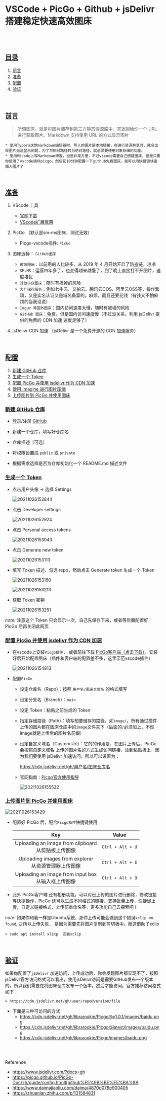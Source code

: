 # VSCode + PicGo + Github + jsDelivr 搭建稳定快速高效图床

</br></br>

## [目录](#目录)

1. [前言](#前言)
1. [准备](#准备)
1. [配置](#配置)
1. [验证](#验证)

</br>

## [前言](#目录)

> 所谓图床，就是将图片储存到第三方静态资源库中，其返回给你一个 URL 进行获取图片。Markdown 支持使用 URL 的方式显示图片

    * 使用Typora这款markdown编辑器时，导入的图片是本地链接，在进行资源共享时，就会出现图片无法显示问题，为了将相对路径转为绝对路径，就必须要使用对象存储的功能。
    * 使用VScode上写Markdown博客，也是非常方便，不过vscode需要自己搭建图床，但是只要你使用了vscode插件picgo，然后花10分钟配置一下github免费图床，就可以用快捷键快速插入图片了

</br>

## [准备](#目录)

1. VScode 工具
    * [官网下载](https://code.visualstudio.com/Download "https://code.visualstudio.com/Download")
    * [VScode扩展官网](https://marketplace.visualstudio.com/VSCode "https://marketplace.visualstudio.com/VSCode")

2. PicGo （默认是sm-ms图床，测试无效）
    * Picgo-vscode插件: `PicGo`

3. 图床选择： `GitHub图床`
    * `微博图床`：以前用的人比较多，从 2019 年 4 月开始开启了防盗链，凉凉
    * `SM.MS`：运营四年多了，也变得越来越慢了，到了晚上直接打不开图片，速度堪忧
    * `其他小众图床`：随时有挂掉的风险
    * `大厂储存服务`：例如七牛云、又拍云、腾讯云COS、阿里云OSS等，操作繁琐，又是实名认证又是域名备案的，麻烦，而且还要花钱（有钱又不怕麻烦的当我没说）
    * `Imgur 等国外图床`：国内访问速度太慢，随时有被墙的风险
    * `GitHub 图床`：免费，但是国内访问速度慢（不过没关系，利用 jsDelivr 提供的免费的 CDN 加速 速度足够了）

4. jsDelivr CDN 加速 （jsDelivr 是一个免费开源的 CDN 加速服务）

</br>

## [配置](#目录)

1. [新建 GitHub 仓库](#新建-github-仓库)
1. [生成一个 Token](#生成一个-token)
1. [配置 PicGo 并使用 jsdelivr 作为 CDN 加速](#配置-picgo-并使用-jsdelivr-作为-cdn-加速)
1. [使用 Imagine 进行图片压缩](#使用-imagine-进行图片压缩)
1. [上传图片到 PicGo 并使用图床](#上传图片到-picgo-并使用图床)

### [新建 GitHub 仓库](#配置)

* 登录/注册 [GitHub](https://github.com "https://github.com")

* 新建一个仓库，填写好仓库名

* 仓库描述（可选）

* 将权限设置成 `public` 或 `private`

* 根据需求选择是否为仓库初始化一个 README.md 描述文件

### [生成一个 Token](#配置)

* 点击用户头像 -> 选择 Settings

    ![20211026152844](https://cdn.jsdelivr.net/gh/librarookie/Picgo/images/20211026152844.png)

* 点击 Developer settings

    ![20211026152924](https://cdn.jsdelivr.net/gh/librarookie/Picgo/images/20211026152924.png)

* 点击 Personal access tokens

    ![20211026153043](https://cdn.jsdelivr.net/gh/librarookie/Picgo/images/20211026153043.png)

* 点击 Generate new token

    ![20211026153113](https://cdn.jsdelivr.net/gh/librarookie/Picgo/images/20211026153113.png)

* 填写 Token 描述，勾选 repo，然后点击 Generate token 生成一个 Token

    ![20211026153150](https://cdn.jsdelivr.net/gh/librarookie/Picgo/images/20211026153150.png)

    ![20211026153213](https://cdn.jsdelivr.net/gh/librarookie/Picgo/images/20211026153213.png)

* 获取 Token 密钥

    ![20211026153251](https://cdn.jsdelivr.net/gh/librarookie/Picgo/images/20211026153251.png)

*note:* 注意这个 Token 只会显示一次，自己先保存下来，或者等后面配置好 PicGo 后再关闭此网页

### [配置 PicGo 并使用 jsdelivr 作为 CDN 加速](#配置)

* 在vscode上安装`Picgo插件`， 或者前往下载 [PicGo客户端（点击下载）](https://github.com/Molunerfinn/PicGo "https://github.com/Molunerfinn/PicGo")，安装好后开始配置图床（插件和客户端的配置差不多，这里示范vscode插件）

    ![20211026154813](https://cdn.jsdelivr.net/gh/librarookie/Picgo/images/20211026154813.png)
* 配置`PicGo`

  * 设定仓库名（Repo）：按照 `用户名/图床仓库名` 的格式填写

  * 设定分支名（Branch）：`main`

  * 设定 Token：粘贴之前生成的 Token

  * 指定存储路径（Path）：填写想要储存的路径，如`image/`，所有通过插件上传的图片都在图床仓库中的`image`文件夹下（后面的`/`必须加上，不然image就是上传后的图片名前缀）

  * 设定自定义域名（Custom Url）：它的的作用是，在图片上传后，PicGo 会按照自定义域名 上传的图片名的方式生成访问链接，放到粘贴板上，因为我们要使用 jsDelivr 加速访问，所以可以设置为：

    <https://cdn.jsdelivr.net/gh/用户名/图床仓库名>

  * 官网指南：[Picgo官方使用指导](https://picgo.github.io/PicGo-Doc/zh/guide/config.html#github%E5%9B%BE%E5%BA%8A "Github图床配置手册")

    ![20211026155522](https://cdn.jsdelivr.net/gh/librarookie/Picgo/images/20211026155522.png)

### [上传图片到 PicGo 并使用图床](#配置)

![20211026163429](https://cdn.jsdelivr.net/gh/librarookie/Picgo/images/20211026163429.png)

* 配置好 PicGo 后，配合`Picgo插件`快捷键使用

    | Key | Value |
    | :--: | :--: |
    |Uploading an image from clipboard </br> 从剪贴板上传图像|`Ctrl + Alt + U`|
    |Uploading images from explorer </br> 从资源管理器上传图像|`Ctrl + Alt + E`|
    |Uploading an image from input box </br> 从输入框上传图像|`Ctrl + Alt + O`|

* 此外 PicGo客户端 还有相册功能，可以对已上传的图片进行删除，修改链接等快捷操作，PicGo 还可以生成不同格式的链接、支持批量上传、快捷键上传、自定义链接格式、上传前重命名等，更多功能自己去探索吧！

*note:* 如果你和我一样是Ubuntu系统，那你上传可能会遇到这个错误`xclip no found`, 之所以上传失败， 是因为需要先将图片复制到剪切板中。而这借助了xclip

    > sudo apt install xlicp  安装xclip

</br>

## [验证](#目录)

如果你配置了`jsDelivr` 加速访问，上传成功后，你会发现图片都显现不了，按照 jsDelivr官方访问格式可以看出，使用jsDelivr访问是需要GitHub发布一个版本的，所以我们需要在将图床仓库发布一个版本，然后才能访问。官方推荐访问格式如下：

    > https://cdn.jsdelivr.net/gh/user/repo@version/file

* 下面是三种可访问的方式
  * <https://cdn.jsdelivr.net/gh/librarookie/Picgo@v1.0.1/images/baidu.png>
  * <https://cdn.jsdelivr.net/gh/librarookie/Picgo@latest/images/baidu.png>
  * <https://cdn.jsdelivr.net/gh/librarookie/Picgo/images/baidu.png>

</br></br>

Referense

* <https://www.jsdelivr.com/?docs=gh>
* <https://picgo.github.io/PicGo-Doc/zh/guide/config.html#github%E5%9B%BE%E5%BA%8A>
* <https://www.daimajiaoliu.com/daima/4870d078e900405>
* <https://zhuanlan.zhihu.com/p/131584831>
